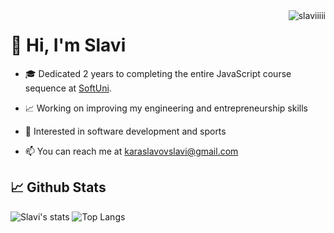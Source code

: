 <img align="right" src="https://komarev.com/ghpvc/?username=slaviiiii&label=Profile%20views&color=0e75b6&style=flat" alt="slaviiiii" />

# 👋 Hi, I'm Slavi

- 🎓 Dedicated 2 years to completing the entire JavaScript course sequence at [SoftUni](https://softuni.bg).

- 📈 Working on improving my engineering and entrepreneurship skills

- 🌟 Interested in software development and sports

- 📫 You can reach me at karaslavovslavi@gmail.com

## 📈 Github Stats
<p>
  <img alt="Slavi's stats" src="https://github-readme-stats.vercel.app/api?username=Slaviiiii&theme=catppuccin_mocha&show_icons=true&hide_title=true&hide_border=true" />
  <img alt="Top Langs" src="https://github-readme-stats.vercel.app/api/top-langs/?username=Slaviiiii&include_all_commits=true&layout=compact&show_icons=true&theme=catppuccin_mocha&hide_border=true" />
</p>
